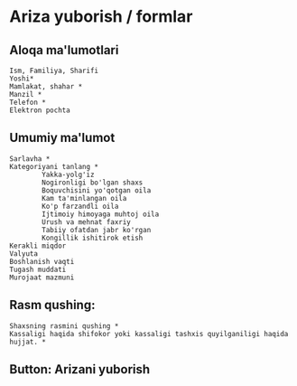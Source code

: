 # Ariza yuborish / formlar

## Aloqa ma'lumotlari
	Ism, Familiya, Sharifi
	Yoshi*
	Mamlakat, shahar *
	Manzil *
	Telefon *
	Elektron pochta

## Umumiy ma'lumot
	Sarlavha *
	Kategoriyani tanlang *
			Yakka-yolg'iz
			Nogironligi bo'lgan shaxs
			Boquvchisini yo'qotgan oila
			Kam ta'minlangan oila
			Ko'p farzandli oila
			Ijtimoiy himoyaga muhtoj oila
			Urush va mehnat faxriy
			Tabiiy ofatdan jabr ko'rgan
			Kongillik ishitirok etish
	Kerakli miqdor
	Valyuta
	Boshlanish vaqti
	Tugash muddati
	Murojaat mazmuni

## Rasm qushing:
	Shaxsning rasmini qushing *
	Kassaligi haqida shifokor yoki kassaligi tashxis quyilganiligi haqida hujjat. *

## Button: Arizani yuborish